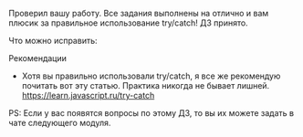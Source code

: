 Проверил вашу работу. Все задания выполнены на отлично и вам плюсик за правильное использование try/catch!
ДЗ принято.

Что можно исправить:


Рекомендации
- Хотя вы правильно использовали try/catch, я все же рекомендую почитать вот эту статью. Практика никогда не бывает лишней.
https://learn.javascript.ru/try-catch

PS: Если у вас появятся вопросы по этому ДЗ, то вы их можете задать в чате следующего модуля.
